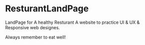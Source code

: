 # ResturantLandPage
LandPage for A healthy Resturant
A website to practice UI & UX & Responsive web designes.

Always remember to eat well!
